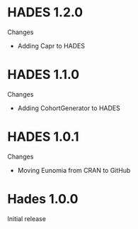 HADES 1.2.0
===========

Changes

- Adding Capr to HADES

HADES 1.1.0
===========

Changes

- Adding CohortGenerator to HADES

HADES 1.0.1
===========

Changes

- Moving Eunomia from CRAN to GitHub


Hades 1.0.0
===========

Initial release